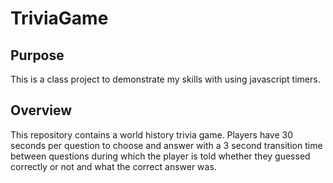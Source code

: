 # TriviaGame

## Purpose
This is a class project to demonstrate my skills with using javascript timers. 

## Overview
This repository contains a world history trivia game. Players have 30 seconds per question to choose and answer with a 3 second transition time between questions during which the player is told whether they guessed correctly or not and what the correct answer was.
